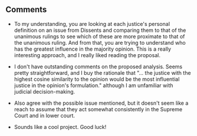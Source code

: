 ## Comments
+ To my understanding, you are looking at each justice's personal definition on an issue from Dissents and comparing them to that of the unanimous rulings to see which of these are more proximate to that of the unanimous ruling. And from that, you are trying to understand who has the greatest influence in the majority opinion. This is a really interesting approach, and I really liked reading the proposal.

+ I don't have outstanding comments on the proposed analysis. Seems pretty straightforward, and I buy the rationale that "... the justice with the highest cosine similarity to the opinion would be the most influential justice in the opinion's formulation." although I am unfamiliar with judicial decision-making. 

+ Also agree with the possible issue mentioned, but it doesn't seem like a reach to assume that they act somewhat consistently in the Supreme Court and in lower court. 

+ Sounds like a cool project. Good luck! 